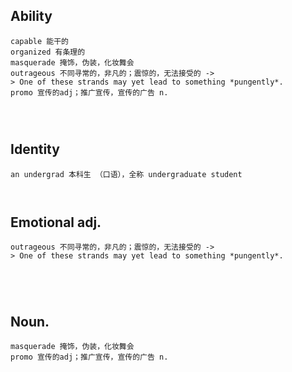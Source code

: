 

## Ability

```plaintext
capable 能干的
organized 有条理的
masquerade 掩饰，伪装，化妆舞会
outrageous 不同寻常的，非凡的；震惊的，无法接受的 -> 
> One of these strands may yet lead to something *pungently*.
promo 宣传的adj；推广宣传，宣传的广告 n.




```





## Identity

```plaintext
an undergrad 本科生 （口语），全称 undergraduate student



```



## Emotional adj.


```plaintext
outrageous 不同寻常的，非凡的；震惊的，无法接受的 -> 
> One of these strands may yet lead to something *pungently*.





```


## Noun.

```plaintext
masquerade 掩饰，伪装，化妆舞会
promo 宣传的adj；推广宣传，宣传的广告 n.


```
